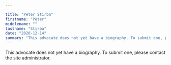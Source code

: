 ```yaml
---

title: "Peter Stirba"
firstname: "Peter"
middlename: ""
lastname: "Stirba"
date: "2020-12-14"
summary: "This advocate does not yet have a biography. To submit one, please contact the site administrator."
---
```

This advocate does not yet have a biography. To submit one, please contact the site administrator.

